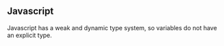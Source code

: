
## Javascript

Javascript has a weak and dynamic type system, so variables do not have an explicit type.